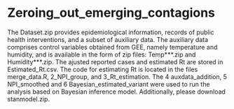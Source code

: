 # Zeroing_out_emerging_contagions
The Dataset.zip provides epidemiological information, records of public health interventions, and a subset of auxiliary data. The auxiliary data comprises control variables obtained from GEE, namely temperature and humidity, and is available in the form of zip files: Temp***.zip and Humidity***.zip.
The ajusted reported cases and estimated Rt are stored in Estimated_Rt.csv.
The code for estimating Rt is located in the files merge_data.R, 2_NPI_group, and 3_Rt_estimation. The 4 auxdata_addition, 5 NPI_smoothed and 6 Bayesian_estimated_variant were used to run the analysis based on Bayesian inference model. Additionally, please download stanmodel.zip. 
